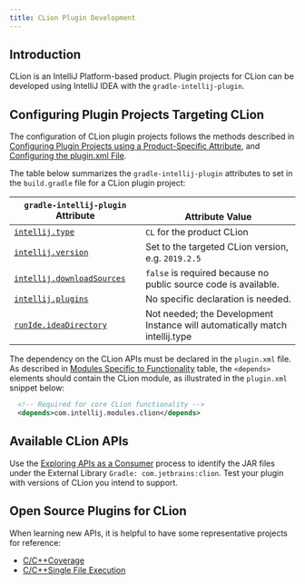 ```yaml
---
title: CLion Plugin Development
---
```


## Introduction
CLion is an IntelliJ Platform-based product.
Plugin projects for CLion can be developed using IntelliJ IDEA with the `gradle-intellij-plugin`.

## Configuring Plugin Projects Targeting CLion
The configuration of CLion plugin projects follows the methods described in [Configuring Plugin Projects using a Product-Specific Attribute](dev_alternate_products.md#configuring-plugin-projects-using-a-product-specific-attribute), and [Configuring the plugin.xml File](dev_alternate_products.md#configuring-pluginxml).

The table below summarizes the `gradle-intellij-plugin` attributes to set in the `build.gradle` file for a CLion plugin project:

| `gradle-intellij-plugin` Attribute | <br>Attribute Value |
|-----------|-------|
| [`intellij.type`](https://github.com/JetBrains/gradle-intellij-plugin/blob/master/README.md#intellij-platform-properties) | `CL` for the product CLion  |
| [`intellij.version`](https://github.com/JetBrains/gradle-intellij-plugin/blob/master/README.md#intellij-platform-properties) | Set to the targeted CLion version, e.g. `2019.2.5` |
| [`intellij.downloadSources`](https://github.com/JetBrains/gradle-intellij-plugin/blob/master/README.md#intellij-platform-properties) | `false` is required because no public source code is available. |
 | [`intellij.plugins`](https://github.com/JetBrains/gradle-intellij-plugin/blob/master/README.md#intellij-platform-properties) | No specific declaration is needed. |
| [`runIde.ideaDirectory`](https://github.com/JetBrains/gradle-intellij-plugin/blob/master/README.md#running-dsl) | Not needed; the Development Instance will automatically match intellij.type |

The dependency on the CLion APIs must be declared in the `plugin.xml` file.
As described in [Modules Specific to Functionality](/basics/getting_started/plugin_compatibility.md#modules-specific-to-functionality) table, the `<depends>` elements should contain the CLion module, as illustrated in the `plugin.xml` snippet below: 
```xml
  <!-- Required for core CLion functionality -->
  <depends>com.intellij.modules.clion</depends>
```

## Available CLion APIs
Use the [Exploring APIs as a Consumer](/basics/getting_started/plugin_compatibility.html#exploring-apis-as-a-consumer) process to identify the JAR files under the External Library `Gradle: com.jetbrains:clion`.
Test your plugin with versions of CLion you intend to support.

## Open Source Plugins for CLion
When learning new APIs, it is helpful to have some representative projects for reference:
* [C/C+​+​ Coverage](https://github.com/zero9178/C-Cpp-Coverage-for-CLion)
* [C/C+​+​ Single File Execution](https://github.com/corochann/SingleFileExecutionPlugin)
